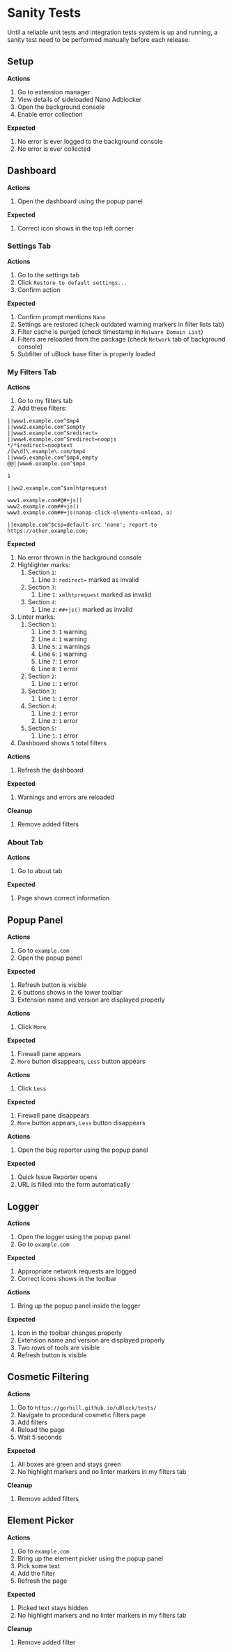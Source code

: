 # Sanity Tests

Until a reliable unit tests and integration tests system is up and running, a
sanity test need to be performed manually before each release.

## Setup

**Actions**
1. Go to extension manager
1. View details of sideloaded Nano Adblocker
1. Open the background console
1. Enable error collection

**Expected**
1. No error is ever logged to the background console
1. No error is ever collected

## Dashboard

**Actions**
1. Open the dashboard using the popup panel

**Expected**
1. Correct icon shows in the top left corner

### Settings Tab

**Actions**
1. Go to the settings tab
1. Click `Restore to default settings...`
1. Confirm action

**Expected**
1. Confirm prompt mentions `Nano`
1. Settings are restored (check outdated warning markers in filter lists tab)
1. Filter cache is purged (check timestamp in `Malware Domain List`)
1. Filters are reloaded from the package (check `Network` tab of background
   console)
1. Subfilter of uBlock base filter is properly loaded

### My Filters Tab

**Actions**
1. Go to my filters tab
1. Add these filters:
```
||www1.example.com^$mp4
||www2.example.com^$empty
||www3.example.com^$redirect=
||www4.example.com^$redirect=noopjs
*/*$redirect=nooptext
/[w\d]\.example\.com/$mp4
||www5.example.com^$mp4,empty
@@||www6.example.com^$mp4

1

||ww2.example.com^$xmlhtprequest

www1.example.com#@#+js()
www2.example.com##+js()
www3.example.com##+js(nanop-click-elements-onload, a)

||example.com^$csp=default-src 'none'; report-to https://other.example.com;
```

**Expected**
1. No error thrown in the background console
1. Highlighter marks:
   1. Section `1`:
      1. Line `3`: `redirect=` marked as invalid
   1. Section `3`:
      1. Line `1`: `xmlhtprequest` marked as invalid
   1. Section `4`:
      1. Line `2`: `##+js()` marked as invalid
1. Linter marks:
   1. Section `1`:
      1. Line `3`: `1` warning
      1. Line `4`: `1` warning
      1. Line `5`: `2` warnings
      1. Line `6`: `1` warning
      1. Line `7`: `1` error
      1. Line `8`: `1` error
   1. Section `2`:
      1. Line `1`: `1` error
   1. Section `3`:
      1. Line `1`: `1` error
   1. Section `4`:
      1. Line `2`: `1` error
      1. Line `3`: `1` error
   1. Section `5`:
      1. Line `1`: `1` error
1. Dashboard shows `5` total filters

**Actions**
1. Refresh the dashboard

**Expected**
1. Warnings and errors are reloaded

**Cleanup**
1. Remove added filters

### About Tab

**Actions**
1. Go to about tab

**Expected**
1. Page shows correct information

## Popup Panel

**Actions**
1. Go to `example.com`
1. Open the popup panel

**Expected**
1. Refresh button is visible
1. 6 buttons shows in the lower toolbar
1. Extension name and version are displayed properly

**Actions**
1. Click `More`

**Expected**
1. Firewall pane appears
1. `More` button disappears, `Less` button appears

**Actions**
1. Click `Less`

**Expected**
1. Firewall pane disappears
1. `More` button appears, `Less` button disappears

**Actions**
1. Open the bug reporter using the popup panel

**Expected**
1. Quick Issue Reporter opens
1. URL is filled into the form automatically

## Logger

**Actions**
1. Open the logger using the popup panel
1. Go to `example.com`

**Expected**
1. Appropriate network requests are logged
1. Correct icons shows in the toolbar

**Actions**
1. Bring up the popup panel inside the logger

**Expected**
1. Icon in the toolbar changes properly
1. Extension name and version are displayed properly
1. Two rows of tools are visible
1. Refresh button is visible

## Cosmetic Filtering

**Actions**
1. Go to `https://gorhill.github.io/uBlock/tests/`
1. Navigate to procedural cosmetic filters page
1. Add filters
1. Reload the page
1. Wait 5 seconds

**Expected**
1. All boxes are green and stays green
1. No highlight markers and no linter markers in my filters tab

**Cleanup**
1. Remove added filters

## Element Picker

**Actions**
1. Go to `example.com`
1. Bring up the element picker using the popup panel
1. Pick some text
1. Add the filter
1. Refresh the page

**Expected**
1. Picked text stays hidden
1. No highlight markers and no linter markers in my filters tab

**Cleanup**
1. Remove added filter
